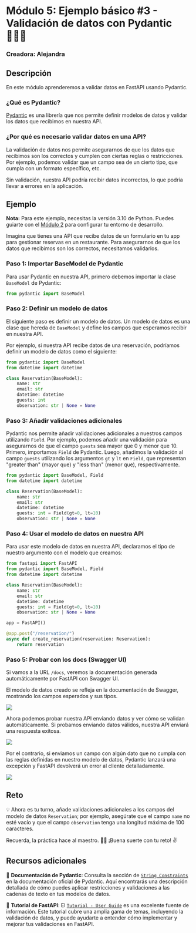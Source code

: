 # Módulo 5: Ejemplo básico #3 - Validación de datos con Pydantic 🕵🏻‍♀️ 

### Creadora: Alejandra 

## Descripción

En este módulo aprenderemos a validar datos en FastAPI usando Pydantic.

### ¿Qué es Pydantic?

<a href="https://docs.pydantic.dev/latest/" target="_blank">Pydantic</a> es una librería que nos permite definir modelos de datos y validar los datos que recibimos en nuestra API.

### ¿Por qué es necesario validar datos en una API?

La validación de datos nos permite asegurarnos de que los datos que recibimos son los correctos y cumplen con ciertas reglas o restricciones. Por ejemplo, podemos validar que un campo sea de un cierto tipo, que cumpla con un formato específico, etc.

Sin validación, nuestra API podría recibir datos incorrectos, lo que podría llevar a errores en la aplicación.

## Ejemplo 

**Nota:** Para este ejemplo, necesitas la versión 3.10 de Python. Puedes guiarte con el [Módulo 2](../M%202/guia-modulo2.md) para configurar tu entorno de desarrollo. 

Imagina que tienes una API que recibe datos de un formulario en tu app para gestionar reservas en un restaurante. Para asegurarnos de que los datos que recibimos son los correctos, necesitamos validarlos.

### Paso 1: Importar BaseModel de Pydantic

Para usar Pydantic en nuestra API, primero debemos importar la clase `BaseModel` de Pydantic:

```python
from pydantic import BaseModel
```

### Paso 2: Definir un modelo de datos

El siguiente paso es definir un modelo de datos. Un modelo de datos es una clase que hereda de `BaseModel` y define los campos que esperamos recibir en nuestra API.

Por ejemplo, si nuestra API recibe datos de una reservación, podríamos definir un modelo de datos como el siguiente:

```python
from pydantic import BaseModel
from datetime import datetime

class Reservation(BaseModel):
    name: str
    email: str
    datetime: datetime
    guests: int
    observation: str | None = None 
```

### Paso 3: Añadir validaciones adicionales

Pydantic nos permite añadir validaciones adicionales a nuestros campos utilizando `Field`. Por ejemplo, podemos añadir una validación para asegurarnos de que el campo `guests` sea mayor que 0 y menor que 10. Primero, importamos `Field` de Pydantic. Luego, añadimos la validación al campo `guests` utilizando los argumentos `gt` y `lt` en `Field`, que representan "greater than" (mayor que) y "less than" (menor que), respectivamente.

```python
from pydantic import BaseModel, Field
from datetime import datetime

class Reservation(BaseModel):
    name: str
    email: str
    datetime: datetime
    guests: int = Field(gt=0, lt=10)
    observation: str | None = None 
```

### Paso 4: Usar el modelo de datos en nuestra API

Para usar este modelo de datos en nuestra API, declaramos el tipo de nuestro argumento con el modelo que creamos:

```python
from fastapi import FastAPI
from pydantic import BaseModel, Field
from datetime import datetime

class Reservation(BaseModel):
    name: str
    email: str
    datetime: datetime
    guests: int = Field(gt=0, lt=10)
    observation: str | None = None 

app = FastAPI()

@app.post("/reservation/")
async def create_reservation(reservation: Reservation):
    return reservation
```

### Paso 5: Probar con los docs (Swagger UI)

Si vamos a la URL `/docs`, veremos la documentación generada automáticamente por FastAPI con Swagger UI.

El modelo de datos creado se refleja en la documentación de Swagger, mostrando los campos esperados y sus tipos.

![](./images/image01.png)

Ahora podemos probar nuestra API enviando datos y ver cómo se validan automáticamente. Si probamos enviando datos válidos, nuestra API enviará una respuesta exitosa.

![](./images/image02.png)

Por el contrario, si enviamos un campo con algún dato que no cumpla con las reglas definidas en nuestro modelo de datos, Pydantic lanzará una excepción y FastAPI devolverá un error al cliente detalladamente.

![](./images/image03.png)

## Reto

💡 Ahora es tu turno, añade validaciones adicionales a los campos del modelo de datos `Reservation`; por ejemplo, asegúrate que el campo `name` no esté vacío y que el campo `observation` tenga una longitud máxima de 100 caracteres.

Recuerda, la práctica hace al maestro. 🙇‍♀️ 
¡Buena suerte con tu reto! ✌️

## Recursos adicionales

📝 **Documentación de Pydantic**: Consulta la sección de [`String Constraints`](https://docs.pydantic.dev/latest/concepts/fields/#string-constraints) en la documentación oficial de Pydantic. Aquí encontrarás una descripción detallada de cómo puedes aplicar restricciones y validaciones a las cadenas de texto en tus modelos de datos.

📝 **Tutorial de FastAPI**: El [`Tutorial - User Guide`](https://fastapi.tiangolo.com/tutorial/) es una excelente fuente de información. Este tutorial cubre una amplia gama de temas, incluyendo la validación de datos, y puede ayudarte a entender cómo implementar y mejorar tus validaciones en FastAPI.
